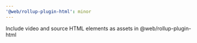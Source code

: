 ```yaml
---
'@web/rollup-plugin-html': minor
---
```


Include video and source HTML elements as assets in @web/rollup-plugin-html
